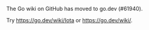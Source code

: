 The Go wiki on GitHub has moved to go.dev (#61940).

Try <https://go.dev/wiki/Iota> or <https://go.dev/wiki/>.


